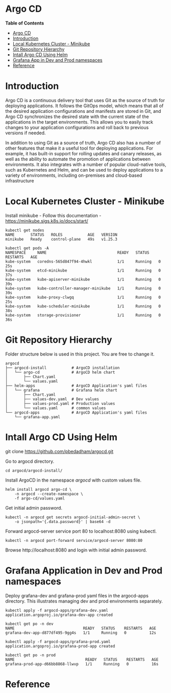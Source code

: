 # Argo CD

**Table of Contents**

- [Argo CD](#argo-cd)
- [Introduction](#introduction)
- [Local Kubernetes Cluster - Minikube](#local-kubernetes-cluster---minikube)
- [Git Repository Hierarchy](#git-repository-hierarchy)
- [Intall Argo CD Using Helm](#intall-argo-cd-using-helm)
- [Grafana App in Dev and Prod namespaces](#grafana-application-in-dev-and-prod-namespaces)
- [Reference](#reference)

# Introduction
Argo CD is a continuous delivery tool that uses Git as the source of truth for deploying applications. It follows the GitOps model, which means that all of the desired application configurations and manifests are stored in Git, and Argo CD synchronizes the desired state with the current state of the applications in the target environments. This allows you to easily track changes to your application configurations and roll back to previous versions if needed.

In addition to using Git as a source of truth, Argo CD also has a number of other features that make it a useful tool for deploying applications. For example, it has built-in support for rolling updates and canary releases, as well as the ability to automate the promotion of applications between environments. It also integrates with a number of popular cloud-native tools, such as Kubernetes and Helm, and can be used to deploy applications to a variety of environments, including on-premises and cloud-based infrastructure

# Local Kubernetes Cluster - Minikube
Install minikube - Follow this documentation - https://minikube.sigs.k8s.io/docs/start/
```
kubectl get nodes
NAME       STATUS   ROLES           AGE   VERSION
minikube   Ready    control-plane   49s   v1.25.3

kubectl get pods -A
NAMESPACE     NAME                               READY   STATUS    RESTARTS   AGE
kube-system   coredns-565d847f94-4hwkl           1/1     Running   0          25s
kube-system   etcd-minikube                      1/1     Running   0          37s
kube-system   kube-apiserver-minikube            1/1     Running   0          39s
kube-system   kube-controller-manager-minikube   1/1     Running   0          39s
kube-system   kube-proxy-clwgq                   1/1     Running   0          25s
kube-system   kube-scheduler-minikube            1/1     Running   0          38s
kube-system   storage-provisioner                1/1     Running   0          36s
```

# Git Repository Hierarchy
Folder structure below is used in this project. You are free to change it.
```
argocd
├── argocd-install           # ArgoCD installation
│   └── argo-cd              # ArgoCD helm chart
│       ├── Chart.yaml
│       └── values.yaml
├── helm-apps                # ArgoCD Application's yaml files
│   └── grafana              # Grafana helm chart
│       ├── Chart.yaml
│       ├── values-dev.yaml  # Dev values
│       ├── values-prod.yaml # Production values
│       └── values.yaml      # common values
└── argocd-apps              # ArgoCD Application's yaml files
    └── grafana-app.yaml
```

# Intall Argo CD Using Helm
git clone https://github.com/pbedadham/argocd.git

Go to argocd directory.
```
cd argocd/argocd-install/
```

Install ArgoCD in the namespace *argocd* with custom values file.
```
helm install argocd argo-cd \
    -n argocd --create-namespace \
    -f argo-cd/values.yaml
```

Get initial admin password.
```
kubectl -n argocd get secrets argocd-initial-admin-secret \
    -o jsonpath='{.data.password}' | base64 -d
```

Forward argocd-server service port 80 to localhost:8080 using kubectl.
```
kubectl -n argocd port-forward service/argocd-server 8080:80
```

Browse http://localhost:8080 and login with initial admin password.

# Grafana Application in Dev and Prod namespaces

Deploy grafana-dev and grafana-prod yaml files in the argocd-apps directory. This illustrates managing dev and prod environments separately.  
```
kubectl apply -f argocd-apps/grafana-dev.yaml
application.argoproj.io/grafana-dev-app created

kubectl get po -n dev
NAME                              READY   STATUS    RESTARTS   AGE
grafana-dev-app-d877df495-9gg4s   1/1     Running   0          12s
```

```
kubectl apply -f argocd-apps/grafana-prod.yaml
application.argoproj.io/grafana-prod-app created

kubectl get po -n prod
NAME                               READY   STATUS    RESTARTS   AGE
grafana-prod-app-d66bb8868-llwvp   1/1     Running   0          16s
```
# Reference
